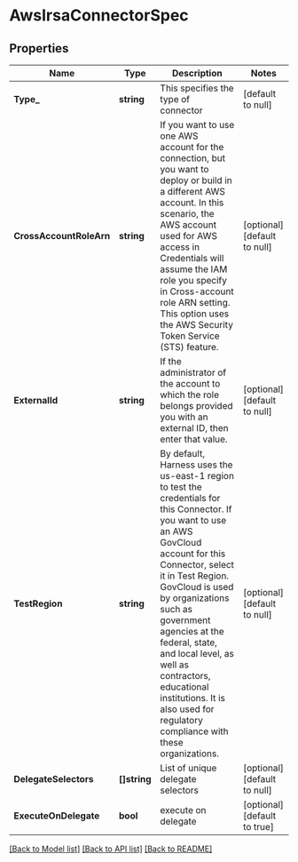 # AwsIrsaConnectorSpec

## Properties
Name | Type | Description | Notes
------------ | ------------- | ------------- | -------------
**Type_** | **string** | This specifies the type of connector | [default to null]
**CrossAccountRoleArn** | **string** | If you want to use one AWS account for the connection, but you want to deploy or build in a different AWS account. In this scenario, the AWS account used for AWS access in Credentials will assume the IAM role you specify in Cross-account role ARN setting. This option uses the AWS Security Token Service (STS) feature. | [optional] [default to null]
**ExternalId** | **string** | If the administrator of the account to which the role belongs provided you with an external ID, then enter that value. | [optional] [default to null]
**TestRegion** | **string** | By default, Harness uses the us-east-1 region to test the credentials for this Connector. If you want to use an AWS GovCloud account for this Connector, select it in Test Region. GovCloud is used by organizations such as government agencies at the federal, state, and local level, as well as contractors, educational institutions. It is also used for regulatory compliance with these organizations. | [optional] [default to null]
**DelegateSelectors** | **[]string** | List of unique delegate selectors | [optional] [default to null]
**ExecuteOnDelegate** | **bool** | execute on delegate | [optional] [default to true]

[[Back to Model list]](../README.md#documentation-for-models) [[Back to API list]](../README.md#documentation-for-api-endpoints) [[Back to README]](../README.md)

